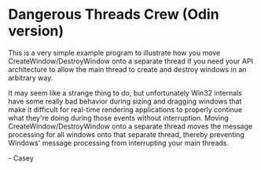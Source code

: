 # Dangerous Threads Crew (Odin version)

This is a very simple example program to illustrate how you move CreateWindow/DestroyWindow onto a separate thread if you need your API architecture to allow the main thread to create and destroy windows in an arbitrary way.

It may seem like a strange thing to do, but unfortunately Win32 internals have some really bad behavior during sizing and dragging windows that make it difficult for real-time rendering applications to properly continue what they're doing during those events without interruption.  Moving CreateWindow/DestroyWindow onto a separate thread moves the message processing for all windows onto that separate thread, thereby preventing Windows' message processing from interrupting your main threads.

\- Casey
